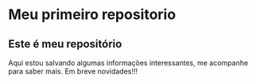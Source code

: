 # Meu primeiro repositorio

## Este é meu repositório

Aqui estou salvando algumas informações interessantes, me acompanhe para saber mais.
Em breve novidades!!!

